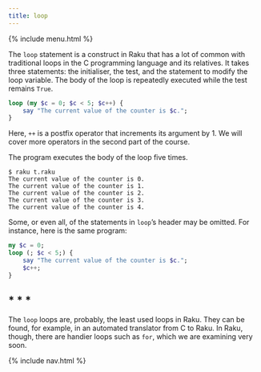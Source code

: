 ```yaml
---
title: loop
---
```


{% include menu.html %}

The `loop` statement is a construct in Raku that has a lot of common with traditional loops in the C programming language and its relatives. It takes three statements: the initialiser, the test, and the statement to modify the loop variable. The body of the loop is repeatedly executed while the test remains `True`.

```raku
loop (my $c = 0; $c < 5; $c++) {
    say "The current value of the counter is $c.";
}
```

Here, `++` is a postfix operator that increments its argument by 1. We will cover more operators in the second part of the course.

The program executes the body of the loop five times.

```console
$ raku t.raku
The current value of the counter is 0.
The current value of the counter is 1.
The current value of the counter is 2.
The current value of the counter is 3.
The current value of the counter is 4.
```

Some, or even all, of the statements in `loop`’s header may be omitted. For instance, here is the same program:

```raku
my $c = 0;
loop (; $c < 5;) {
    say "The current value of the counter is $c.";
    $c++;
}
```

## * * *

The `loop` loops are, probably, the least used loops in Raku. They can be found, for example, in an automated translator from C to Raku. In Raku, though, there are handier loops such as `for`, which we are examining very soon.

{% include nav.html %}
